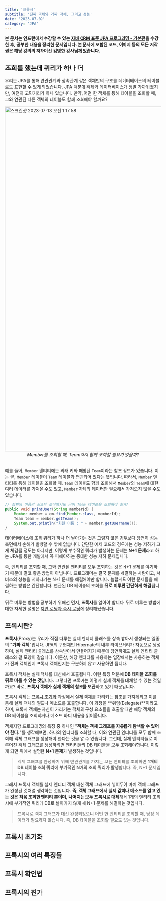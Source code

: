 ```yaml
---
title: '프록시'
subtitle: '진짜 객체와 가짜 객체, 그리고 성능'
date: '2023-07-09'
category: 'JPA'
---
```


<!-- 07 -->

**본 문서는 인프런에서 수강할 수 있는 [자바 ORM 표준 JPA 프로그래밍 - 기본편](https://www.inflearn.com/course/ORM-JPA-Basic)을 수강한 후, 공부한 내용을 정리한 문서입니다. 본 문서에 포함된 코드, 이미지 등의 모든 저작권은 해당 강의의 저자이신 [김영한](https://inflearn.com/users/@yh) 강사님께 있습니다.**

## 조회를 했는데 쿼리가 하나 더

우리는 JPA를 통해 연관관계와 상속관계 같은 객체만의 구조를 데이터베이스의 테이블로도 표현할 수 있게 되었습니다. JPA 덕분에 객체와 데이터베이스가 정말 가까워졌지만, 여전히 고민거리가 하나 있습니다. 만약, 어떤 한 객체를 통해 테이블을 조회할 때, 그와 연관된 다른 객체의 테이블도 함께 조회해야 할까요?

<img width="1111" alt="스크린샷 2023-07-13 오전 1 17 58" src="https://github.com/hangillee/coderoad.kr/assets/14046092/75311934-a3b9-4d80-88ea-28d9ec1f8302">

<div align="center"><I>Member를 조회할 때, Team까지 함께 조회할 필요가 있을까?</I></div>
<br>

예를 들어, `Member` 엔티티에는 외래 키와 매핑된 `Team`이라는 참조 필드가 있습니다. 이는 곧, `Member` 테이블이 `Team` 테이블과 연관되어 있다는 뜻입니다. 따라서, `Member` 엔티티를 통해 테이블을 조회할 때, `Team` 테이블도 함께 조회해서 `Member`의 `Team`에 대한 여러 데이터를 가져올 수도 있고, `Member` 자체의 데이터만 필요해서 가져오지 않을 수도 있습니다.

```java
// 회원의 이름만 필요한 로직에서도 굳이 Team 테이블을 조회해야 할까?
public void printUser(String memberId) {
    Member member = em.find(Member.class, memberId);
    Team team = member.getTeam();
    System.out.println("회원 이름 : " + member.getUsername());
}
```

데이터베이스에 조회 쿼리가 하나 더 날아가는 것은 그렇지 않은 경우보다 당연히 성능 측면에서 손해가 발생할 수 밖에 없습니다. 간단한 예제 코드의 경우에는 성능 저하가 크게 체감될 정도는 아니지만, 이렇게 부수적인 쿼리가 발생하는 문제는 **N+1 문제**라고 하는 JPA를 통한 개발에서 꼭 피해야하는 중대한 성능 저하 문제입니다.

즉, 엔티티를 조회할 때, 그와 연관된 엔티티를 모두 조회하는 것은 N+1 문제를 야기하기 때문에 결코 좋은 방법이 아닙니다. 프로그래머는 결국 문제를 해결하는 사람이고, 서비스의 성능을 저하시키는 N+1 문제를 해결해야만 합니다. 놀랍게도 이런 문제들을 해결하는 방법은 간단합니다. 연관된 DB 테이블의 조회를 **뒤로 미루면 간단하게 해결**됩니다.

뒤로 미루는 방법을 공부하기 위해선 먼저, **프록시**를 알아야 합니다. 뒤로 미루는 방법에 대한 자세한 설명은 [지연 로딩과 즉시 로딩](https://blog.coderoad.kr/loading)에 정리해뒀습니다.

## 프록시란?

**프록시**(Proxy)는 우리가 직접 다루는 실제 엔티티 클래스를 상속 받아서 생성되는 일종의 "**가짜 객체**"입니다. JPA의 구현체인 Hibernate의 내부 라이브러리가 자동으로 생성하며, 실제 엔티티 클래스를 상속받아서 만들어지기 때문에 당연하게도 실제 엔티티 클래스와 겉 모양이 같습니다. 이론상, 해당 엔티티를 사용하는 입장에서는 사용하는 객체가 진짜 객체인지 프록시 객체인지는 구분하지 않고 사용하면 됩니다.

프록시 객체는 실제 객체를 대신해서 호출됩니다. 이런 특징 덕분에 **DB 테이블 조회를 뒤로 미룰 수 있는 것**입니다. 그렇다면 프록시는 어떻게 실제 객체를 대체할 수 있는 것일까요? 바로, **프록시 객체가 실제 객체의 참조를 보관**하고 있기 때문입니다.

프록시 객체는 [프록시 초기화](#프록시-초기화) 과정에서 실제 객체를 가리키는 참조를 가지게되고 이를 통해 실제 객체의 필드나 메소드를 호출합니다. 이 과정을 **위임(Delegate)**이라고 하며, 프록시 객체는 자신이 가리키는 객체의 구성 요소들을 호출할 때만 해당 객체의 DB 테이블을 조회하거나 메소드 바디 내용을 읽어옵니다.

객체지향 프로그래밍의 특징 중 하나인 "**객체는 객체 그래프를 자유롭게 탐색할 수 있어야 한다.**"를 생각해보면, 하나의 엔티티를 조회할 때, 이와 연관된 엔티티를 모두 함께 조회해 객체 그래프를 생성해야 한다는 것을 알 수 있습니다. 그런데, 실제 엔티티들로 이루어진 객체 그래프를 생성하려면 엔티티들의 DB 테이블을 모두 조회해야합니다. 이렇게 되면 위에서 설명한 **N+1 문제**가 발생하는 것입니다.

> 객체 그래프를 완성하기 위해 연관관계를 가지는 모든 엔티티를 조회하면 **1개의 DB 테이블 조회 쿼리에 부가적인 N개의 조회 쿼리가 발생**합니다. 즉, N+1 문제입니다.

그래서 프록시 객체를 실제 엔티티 객체 대신 객체 그래프에 넣어두어 마치 객체 그래프가 완성된 것처럼 생각하는 것입니다. **즉, 객체 그래프에서 실제 값이나 메소드를 알고 있는 것은 처음 조회한 엔티티 뿐이며, 나머지는 모두 프록시로 대체**해서 1개의 엔티티 조회 시에 부가적인 쿼리가 DB로 날아가지 않게 해 N+1 문제를 해결하는 것입니다.

> 프록시로 객체 그래프가 대신 완성되었으니 어떤 한 엔티티를 조회할 때, 당장 데이터가 필요하지 않습니다. 즉, DB 테이블을 조회할 필요도 없는 것입니다.

## 프록시 초기화

## 프록시의 여러 특징들

## 프록시 확인법

## 프록시의 진가
